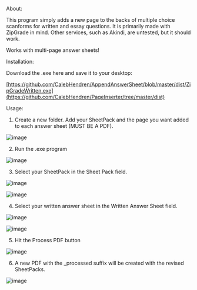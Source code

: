 About:

This program simply adds a new page to the backs of multiple choice scanforms for written and essay questions. It is primarily made with ZipGrade in mind. Other services, such as Akindi, are untested, but it should work.

Works with multi-page answer sheets!

Installation:

Download the .exe here and save it to your desktop:

[https://github.com/CalebHendren/AppendAnswerSheet/blob/master/dist/ZipGradeWritten.exe](https://github.com/CalebHendren/PageInserter/tree/master/dist)

Usage:

1. Create a new folder. Add your SheetPack and the page you want added to each answer sheet (MUST BE A PDF).

![image](https://github.com/user-attachments/assets/adbc5d22-27af-45cf-8128-5ccdca351d90)

2. Run the .exe program

![image](https://github.com/user-attachments/assets/845b3250-0690-4cd5-a4f1-58ab4e28a967)

3. Select your SheetPack in the Sheet Pack field.

![image](https://github.com/user-attachments/assets/beb368b4-b3ba-45f2-a7e4-eceb6a267573)

![image](https://github.com/user-attachments/assets/93466731-5363-46ef-a474-e5ae0668fd12)

4. Select your written answer sheet in the Written Answer Sheet field.

![image](https://github.com/user-attachments/assets/e716e620-a638-4bbd-88dd-363f56ad86de)

![image](https://github.com/user-attachments/assets/b02ccd67-1d20-48ab-8ddb-846fa6b2eb16)

5. Hit the Process PDF button

![image](https://github.com/user-attachments/assets/752007fc-4fa6-4e6d-90da-f37263dfc516)

6. A new PDF with the _processed suffix will be created with the revised SheetPacks.

![image](https://github.com/user-attachments/assets/8fa8a3d9-3283-4aa2-8ddc-011ff334f629)
